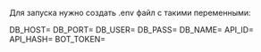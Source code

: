 Для запуска нужно создать .env файл с такими переменными:

DB_HOST=
DB_PORT=
DB_USER=
DB_PASS=
DB_NAME=
API_ID=
API_HASH=
BOT_TOKEN=
